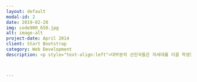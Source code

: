 ```yaml
---
layout: default
modal-id: 2
date: 2019-02-20
img: code900_650.jpg
alt: image-alt
project-date: April 2014
client: Start Bootstrap
category: Web Development
description: <p style="text-align:left">대부분의 선진국들은 차세대를 이끌 학생들에게 필수적으로 코딩을 교육시키고 있습니다. <br><br>단순한 과거의 암기식 프로그래밍 방법이 아니라 창의성과 논리성을 가지고 모든 학문을 융합하는 도구로서 코딩이 사용됩니다. 또한 가까운 미래에 코딩의 필요성은 더욱 커질 것입니다. 많은 프로그래머가 있는 것 같지만 정작 인공지능을 이해하거나 특정 알고리즘을 알고 만들거나 적용할수 있는 인원은 소수에 불과합니다. 가까운 미래에 제대로 코딩을 아는 사람들은 취직뿐 아닌 창업과 창직의 과정에서 큰 우선권을 가지게 될 것입니다.</p>



---
```

